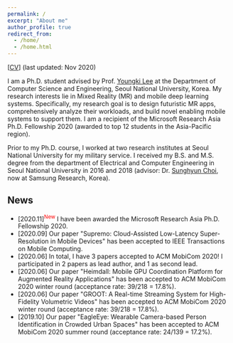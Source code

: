 ```yaml
---
permalink: /
excerpt: "About me"
author_profile: true
redirect_from: 
  - /home/
  - /home.html
---
```


[[CV](https://juheonyi.github.io/files/JuheonYi_CV.pdf)] (last updated: Nov 2020)

I am a Ph.D. student advised by Prof. [Youngki Lee](http://youngkilee.blogspot.com/) at the Department of Computer Science and Engineering, Seoul National University, Korea. My research interests lie in Mixed Reality (MR) and mobile deep learning systems. Specifically, my research goal is to design futuristic MR apps, comprehensively analyze their workloads, and build novel enabling mobile systems to support them. I am a recipient of the Microsoft Research Asia Ph.D. Fellowship 2020 (awarded to top 12 students in the Asia-Pacific region).

Prior to my Ph.D. course, I worked at two research institutes at Seoul National University for my military service. I received my B.S. and M.S. degree from the department of Electrical and Computer Engineering in Seoul National University in 2016 and 2018 (advisor: Dr. [Sunghyun Choi](https://sites.google.com/view/sunghyun-chois-home), now at Samsung Research, Korea). 

## News


* [2020.11]<sup><span style="color:red">New</span></sup> I have been awarded the Microsoft Research Asia Ph.D. Fellowship 2020.
* [2020.09] Our paper "Supremo: Cloud-Assisted Low-Latency Super-Resolution in Mobile Devices" has been accepted to IEEE Transactions on Mobile Computing.
* [2020.06] In total, I have 3 papers accepted to ACM MobiCom 2020! I participated in 2 papers as lead author, and 1 as second lead.
* [2020.06] Our paper "Heimdall: Mobile GPU Coordination Platform for Augmented Reality Applications" has been accepted to ACM MobiCom 2020 winter round (acceptance rate: 39/218 = 17.8%).
* [2020.06] Our paper "GROOT: A Real-time Streaming System for High-Fidelity Volumetric Videos" has been accepted to ACM MobiCom 2020 winter round (acceptance rate: 39/218 = 17.8%).
* [2019.10] Our paper "EagleEye: Wearable Camera-based Person Identification in Crowded Urban Spaces" has been accepted to ACM MobiCom 2020 summer round (acceptance rate: 24/139 = 17.2%).
